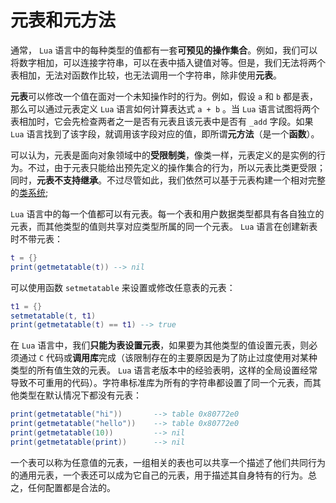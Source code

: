 # 元表和元方法

通常， `Lua` 语言中的每种类型的值都有一套**可预见的操作集合**。例如，我们可以将数字相加，可以连接字符串，可以在表中插入键值对等。但是，我们无法将两个表相加，无法对函数作比较，也无法调用一个字符串，除非使用**元表**。

**元表**可以修改一个值在面对一个未知操作时的行为。例如，假设 `a` 和 `b` 都是表，那么可以通过元表定义 `Lua` 语言如何计算表达式 `a + b` 。当 `Lua` 语言试图将两个表相加时，它会先检查两者之一是否有元表且该元表中是否有 `_add` 字段。如果 `Lua` 语言找到了该字段，就调用该字段对应的值，即所谓**元方法**（是一个**函数**）。

可以认为，元表是面向对象领域中的**受限制类**，像类一样，元表定义的是实例的行为。不过，由于元表只能给出预先定义的操作集合的行为，所以元表比类更受限；同时，**元表不支持继承**。不过尽管如此，我们依然可以基于元表构建一个相对完整的[类系统](../面向对象编程/README.md); 

`Lua` 语言中的每一个值都可以有元表。每一个表和用户数据类型都具有各自独立的元表，而其他类型的值则共享对应类型所属的同一个元表。 `Lua` 语言在创建新表时不带元表：

```lua
t = {}
print(getmetatable(t)) --> nil
```

可以使用函数 `setmetatable` 来设置或修改任意表的元表：

```lua
t1 = {}
setmetatable(t, t1)
print(getmetatable(t) == t1) --> true
```

在 `Lua` 语言中，我们**只能为表设置元表**，如果要为其他类型的值设置元表，则必须通过 `C` 代码或**调用库**完成（该限制存在的主要原因是为了防止过度使用对某种类型的所有值生效的元表。 `Lua` 语言老版本中的经验表明，这样的全局设置经常导致不可重用的代码）。字符串标准库为所有的字符串都设置了同一个元表，而其他类型在默认情况下都没有元表：

```lua
print(getmetatable("hi"))       --> table 0x80772e0
print(getmetatable("hello"))    --> table 0x80772e0
print(getmetatable(10))         --> nil
print(getmetatable(print))      --> nil
```

一个表可以称为任意值的元表，一组相关的表也可以共享一个描述了他们共同行为的通用元表，一个表还可以成为它自己的元表，用于描述其自身特有的行为。总之，任何配置都是合法的。
